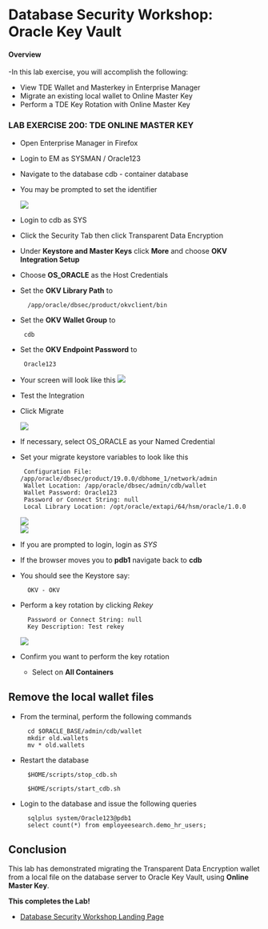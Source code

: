 # Database Security Workshop: Oracle Key Vault

#### Overview

-In this lab exercise, you will accomplish the following:
 - View TDE Wallet and Masterkey in Enterprise Manager
 - Migrate an existing local wallet to Online Master Key
 - Perform a TDE Key Rotation with Online Master Key

### LAB EXERCISE 200: TDE ONLINE MASTER KEY

- Open Enterprise Manager in Firefox

- Login to EM as SYSMAN / Oracle123
- Navigate to the database cdb - container database

- You may be prompted to set the identifier

    ![](images/208.png)

- Login to cdb as SYS

- Click the Security Tab then click Transparent Data Encryption
- Under **Keystore and Master Keys** click **More** and choose **OKV Integration Setup**
- Choose **OS_ORACLE** as the Host Credentials
- Set the **OKV Library Path** to

        /app/oracle/dbsec/product/okvclient/bin
        
- Set the **OKV Wallet Group** to 
 
       cdb

- Set the **OKV Endpoint Password** to 
 
       Oracle123

- Your screen will look like this
   ![](images/210.png)

- Test the Integration

- Click Migrate

    ![](images/214.png)
    
- If necessary, select OS_ORACLE as your Named Credential

- Set your migrate keystore variables to look like this

       Configuration File: /app/oracle/dbsec/product/19.0.0/dbhome_1/network/admin
       Wallet Location: /app/oracle/dbsec/admin/cdb/wallet
       Wallet Password: Oracle123
       Password or Connect String: null 
       Local Library Location: /opt/oracle/extapi/64/hsm/oracle/1.0.0

    ![](images/218.png)       
    ![](images/220.png)
 
- If you are prompted to login, login as *SYS*
- If the browser moves you to **pdb1** navigate back to **cdb**
- You should see the Keystore say:

        OKV - OKV

- Perform a key rotation by clicking *Rekey*

        Password or Connect String: null
        Key Description: Test rekey
            
    ![](images/224.png)
    

- Confirm you want to perform the key rotation
    - Select on **All Containers**

## Remove the local wallet files

- From the terminal, perform the following commands

        cd $ORACLE_BASE/admin/cdb/wallet
        mkdir old.wallets
        mv * old.wallets

- Restart the database

        $HOME/scripts/stop_cdb.sh
        
        $HOME/scripts/start_cdb.sh
        
- Login to the database and issue the following queries

        sqlplus system/Oracle123@pdb1
        select count(*) from employeesearch.demo_hr_users;
        
## Conclusion

This lab has demonstrated migrating the Transparent Data Encryption wallet from a local file on the database server to Oracle Key Vault, using **Online Master Key**.


    
**This completes the Lab!**

- [Database Security Workshop Landing Page](https://github.com/kwazulu/dbsec-workshop/blob/master/README.md)
